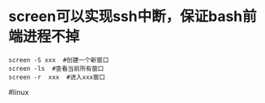 # screen可以实现ssh中断，保证bash前端进程不掉
```
screen -S xxx  #创建一个新窗口
screen -ls  #查看当前所有窗口
screen -r  xxx  #进入xxx窗口
```
#linux 